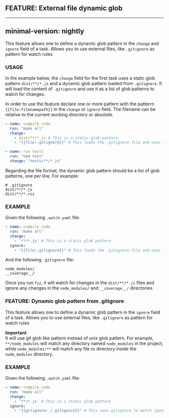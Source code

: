 ## FEATURE: External file dynamic glob

---
minimal-version: nightly
---

This feature allows one to define a dynamic glob pattern in the `change` and `ignore` field of a task. Allows you to use external files, like `.gitignore` as pattern for watch rules

### USAGE

In the example below, the `change` field for the first task uses a static glob pattern `dist/**/*.js` and a dynamic glob pattern loaded from `.gitignore`. It will load the content
of `.gitignore` and use it as a list of glob patterns to watch for changes.

In order to use the feature declare one or more pattern with the patterrn `{{file:filenamepath}}` in the `change` or `ignore` field. The filename can be relative to the current working directory or absolute.

```yaml
- name: compile code
  run: "make all"
  change: 
    - dist/**/*.js # This is a static glob pattern
    - "{{file:.gitignore}}" # This loads the .gitignore file and uses it as a glob patterns list

- name: run tests
  run: "npm test"
  change: "tests/**/*.js"
```

Regarding the file format, the dynamic glob pattern should be a list of glob patterns, one per line. For example:

```
# .gitignore
dist/**/*.js
dist/**/*.css 
```

### EXAMPLE

Given the following `.watch.yaml` file:

```yaml
- name: compile code
  run: "make all"
  change: 
    - '**/*.js' # This is a static glob pattern
  ignore:
    - "{{file:.gitignore}}" # This loads the .gitignore file and uses it as a glob patterns list
```

And the following `.gitignore` file:
```text
node_modules/
__coverage__/
```

Once you run `fzz`, it will watch for changes in the `dist/**/*.js` files and ignore any changes in the `node_modules/` and `__coverage__/` directories.

### FEATURE: Dynamic glob pattern from .gitignore

This feature allows one to define a dynamic glob pattern in the `ignore` field of a task. Allows you to use external files, like `.gitignore` as pattern for watch rules

**Important**  
It will use git glob like pattern instead of unix glob pattern. 
For example, `**/node_modules` will match any directory named `node_modules` in the project, while `node_modules/**` will match any file or directory inside the `node_modules` directory.

### EXAMPLE

Given the following `.watch.yaml` file:

```yaml
- name: compile code
  run: "make all"
  change: 
    - '**/*.js' # This is a static glob pattern
  ignore:
    - "{{gitignore:./.gitignore}}" # This uses gitignore to match ignore files
```
